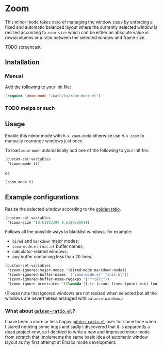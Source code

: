 Zoom
====

This minor mode takes care of managing the window sizes by enforcing a fixed and
automatic balanced layout where the currently selected window is resized
according to `zoom-size` which can be either an absolute value in rows/columns
or a ratio between the selected window and frame size.

TODO screencast

Installation
------------

### Manual

Add the following to your init file:

```el
(require 'zoom-mode "/path/to/zoom-mode.el")
```

### TODO melpa or such

Usage
-----

Enable this minor mode with `M-x zoom-mode` otherwise use `M-x zoom` to manually
rearrange windows just once.

To load `zoom-mode` automatically add one of the following to your init file:

```el
(custom-set-variables
 '(zoom-mode t))
```

or:

```el
(zoom-mode t)
```

Example configurations
----------------------

Resize the selected window according to the [golden ratio].

```el
(custom-set-variables
 '(zoom-size '(0.61803399 0.61803399)))
```

[golden ratio]: https://en.wikipedia.org/wiki/Golden_ratio

Follows all the possible ways to blacklist windows, for example:
- `dired` and `markdown` major modes;
- `zoom-mode.el` `init.el` buffer names;
- calculator-related windows;
- any buffer containing less than 20 lines.

```el
(custom-set-variables
 '(zoom-ignored-major-modes '(dired-mode markdown-mode))
 '(zoom-ignored-buffer-names '("zoom-mode.el" "init.el"))
 '(zoom-ignored-buffer-name-regexps '("^*calc"))
 '(zoom-ignore-predicates '((lambda () (> (count-lines (point-min) (point-max)) 20)))))
```

(Please note that ignored windows are not resized when selected but all the
windows are nevertheless arranged with `balance-windows`.)

### What about [`golden-ratio.el`]?

I have been a more or less happy [`golden-ratio.el`] user for some time when I
stared noticing some bugs and sadly I discovered that it is apparently a dead
project now, so I decided to write a new and improved minor mode from scratch
that implements the same basic idea of automatic window layout as my first
attempt at Emacs mode development.

[`golden-ratio.el`]: https://github.com/roman/golden-ratio.el
